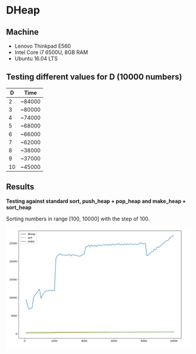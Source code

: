 # DHeap

## Machine
* Lenovo Thinkpad E560
* Intel Core i7 6500U, 8GB RAM
* Ubuntu 16.04 LTS

## Testing different values for D (10000 numbers)

| D   | Time    |
| --- |:-------:|
| 2   | ~84000  |
| 3   | ~80000  |
| 4   | ~74000  |
| 5   | ~68000  |
| 6   | ~66000  |
| 7   | ~62000  |
| 8   | ~38000  |
| 9   | ~37000  |
| 10  | ~45000  |

## Results

**Testing against standard sort, push_heap + pop_heap and make_heap + sort_heap**

Sorting numbers in range [100, 10000] with the step of 100.

![graph](graph.png)
